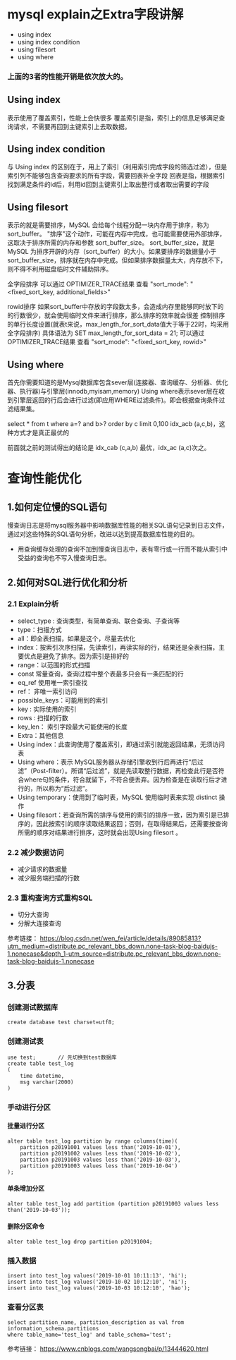 # mysql explain之Extra字段讲解

* using index
* using index condition
* using filesort
* using where

### 上面的3者的性能开销是依次放大的。

## Using index
表示使用了覆盖索引，性能上会快很多
覆盖索引是指，索引上的信息足够满足查询请求，不需要再回到主键索引上去取数据。

## Using index condition
与 Using index 的区别在于，用上了索引（利用索引完成字段的筛选过滤），但是索引列不能够包含查询要求的所有字段，需要回表补全字段
回表是指，根据索引找到满足条件的id后，利用id回到主键索引上取出整行或者取出需要的字段

## Using filesort
表示的就是需要排序，MySQL 会给每个线程分配一块内存用于排序，称为 sort_buffer。
"排序"这个动作，可能在内存中完成，也可能需要使用外部排序，这取决于排序所需的内存和参数 sort_buffer_size。
sort_buffer_size，就是 MySQL 为排序开辟的内存（sort_buffer）的大小。如果要排序的数据量小于 sort_buffer_size，排序就在内存中完成。但如果排序数据量太大，内存放不下，则不得不利用磁盘临时文件辅助排序。

全字段排序
可以通过 OPTIMIZER_TRACE结果 查看
"sort_mode": "<fixed_sort_key, additional_fields>"

rowid排序
如果sort_buffer中存放的字段数太多，会造成内存里能够同时放下的的行数很少，就会使用临时文件来进行排序，那么排序的效率就会很差
控制排序的单行长度设置(就表t来说，max_length_for_sort_data值大于等于22时，均采用全字段排序) 具体语法为 SET max_length_for_sort_data = 21;
可以通过 OPTIMIZER_TRACE结果 查看
"sort_mode": "<fixed_sort_key, rowid>"

## Using where
首先你需要知道的是Mysql数据库包含sever层(连接器、查询缓存、分析器、优化器、执行器)与引擎层(innodb,myisam,memory)
Using where表示sever层在收到引擎层返回的行后会进行过滤(即应用WHERE过滤条件)。即会根据查询条件过滤结果集。

select * from t where a=? and b>? order by c limit 0,100
idx_acb (a,c,b)，这种方式才是真正最优的

前面就之前的测试得出的结论是 idx_cab (c,a,b) 最优，idx_ac (a,c)次之。


# 查询性能优化
## 1.如何定位慢的SQL语句
慢查询日志是将mysql服务器中影响数据库性能的相关SQL语句记录到日志文件，通过对这些特殊的SQL语句分析，改进以达到提高数据库性能的目的。

* 用查询缓存处理的查询不加到慢查询日志中，表有零行或一行而不能从索引中受益的查询也不写入慢查询日志。

## 2.如何对SQL进行优化和分析
### 2.1 Explain分析

* select_type : 查询类型，有简单查询、联合查询、子查询等
* type：扫描方式
* all：即全表扫描，如果是这个，尽量去优化
* index：按索引次序扫描，先读索引，再读实际的行，结果还是全表扫描，主要优点是避免了排序。因为索引是排好的
* range：以范围的形式扫描
* const 常量查询，查询过程中整个表最多只会有一条匹配的行
* eq_ref 使用唯一索引查找
* ref： 非唯一索引访问
* possible_keys：可能用到的索引
* key : 实际使用的索引
* rows : 扫描的行数
* key_len： 索引字段最大可能使用的长度
* Extra：其他信息
* Using index：此查询使用了覆盖索引，即通过索引就能返回结果，无须访问表
* Using where：表示 MySQL服务器从存储引擎收到行后再进行“后过滤”（Post-filter）。所谓“后过滤”，就是先读取整行数据，再检查此行是否符合where句的条件，符合就留下，不符合便丢弃。因为检查是在读取行后才进行的，所以称为“后过滤”。
* Using temporary：使用到了临时表，MySQL 使用临时表来实现 distinct 操作
* Using filesort：若查询所需的排序与使用的索引的排序一致，因为索引是已排序的，因此按索引的顺序读取结果返回；否则，在取得结果后，还需要按查询所需的顺序对结果进行排序，这时就会出现Using filesort 。

### 2.2 减少数据访问
* 减少请求的数据量
* 减少服务端扫描的行数

### 2.3 重构查询方式重构SQL
* 切分大查询
* 分解大连接查询



参考链接：
https://blog.csdn.net/wen_fei/article/details/89085813?utm_medium=distribute.pc_relevant_bbs_down.none-task-blog-baidujs-1.nonecase&depth_1-utm_source=distribute.pc_relevant_bbs_down.none-task-blog-baidujs-1.nonecase


## 3.分表

### 创建测试数据库
```
create database test charset=utf8;
```

### 创建测试表
```
use test;		// 先切换到test数据库
create table test_log
(
	time datetime,
	msg varchar(2000)
)
```

### 手动进行分区
#### 批量进行分区
```
alter table test_log partition by range columns(time)(
	partition p20191001 values less than('2019-10-01'),
	partition p20191002 values less than('2019-10-02'),
	partition p20191003 values less than('2019-10-03'),
	partition p20191003 values less than('2019-10-04')
);
```

#### 单条增加分区
```
alter table test_log add partition (partition p20191003 values less than('2019-10-03'));
```

#### 删除分区命令
```
alter table test_log drop partition p20191004;
```

### 插入数据
```
insert into test_log values('2019-10-01 10:11:13', 'hi');
insert into test_log values('2019-10-02 10:12:10', 'ni');
insert into test_log values('2019-10-03 10:12:10', 'hao');
```

### 查看分区表
```
select partition_name, partition_description as val from information_schema.partitions
where table_name='test_log' and table_schema='test';
```

参考链接：
https://www.cnblogs.com/wangsongbai/p/13444620.html
